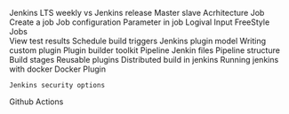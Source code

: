 Jenkins
    LTS weekly vs Jenkins release
    Master slave Acrhitecture
    Job
        Create a job
        Job configuration
        Parameter in job
        Logival Input
    FreeStyle Jobs  
        View test results
        Schedule build triggers
    Jenkins plugin model
    Writing custom plugin
        Plugin builder toolkit
    Pipeline
        Jenkin files
        Pipeline structure
        Build stages
    Reusable plugins
    Distributed build in jenkins
    Running jenkins with docker 
        Docker Plugin
        
    Jenkins security options


Github Actions
